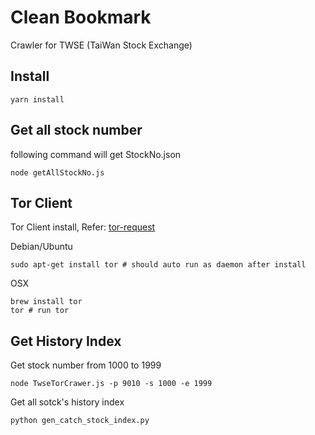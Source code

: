 # Clean Bookmark

Crawler for TWSE (TaiWan Stock Exchange)

## Install

```
yarn install
```
## Get all stock number

following command will get StockNo.json
```
node getAllStockNo.js
```

## Tor Client 

Tor Client  install, 
Refer: [tor-request](https://www.npmjs.com/package/tor-request)

Debian/Ubuntu
```
sudo apt-get install tor # should auto run as daemon after install 
```

OSX
```
brew install tor
tor # run tor 
```

## Get History Index

Get stock number from 1000 to 1999
```
node TwseTorCrawer.js -p 9010 -s 1000 -e 1999
```

Get all sotck's history index 
```
python gen_catch_stock_index.py
```
